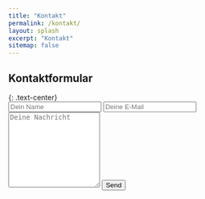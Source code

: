 ```yaml
---
title: "Kontakt"
permalink: /kontakt/
layout: splash
excerpt: "Kontakt"
sitemap: false
---
```

<style>
 td {
    vertical-align: middle;
}
</style>
<h2>Kontaktformular</h2>
{: .text-center}

<form id="contactform" method="POST">
    <input type="text" name="name" placeholder="Dein Name">
    <input type="email" name="_replyto" placeholder="Deine E-Mail">
    <input type="hidden" name="_subject" value="Website contact" />
    <textarea name="message" placeholder="Deine Nachricht" style="height:150px"></textarea>
    <input type="text" name="_gotcha" style="display:none" />
    <input type="submit" value="Send">
</form>

<script>
    var contactform =  document.getElementById('contactform');
    contactform.setAttribute('action', '//formspree.io/' + 'tobias.johannink' + '@' + 'gmx' + '.' + 'de');
</script>
